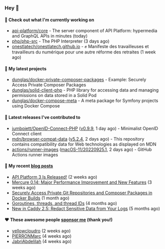 ### Hey 👋

#### 👷 Check out what I'm currently working on

- [api-platform/core](https://github.com/api-platform/core) - The server component of API Platform: hypermedia and GraphQL APIs in minutes (today)
- [php/php-src](https://github.com/php/php-src) - The PHP Interpreter (3 days ago)
- [onestlatech/onestlatech.github.io](https://github.com/onestlatech/onestlatech.github.io) - ✊ Manifeste des travailleuses et travailleurs du numérique pour une autre réforme des retraites (1 week ago)

#### 🌱 My latest projects

- [dunglas/docker-private-composer-packages](https://github.com/dunglas/docker-private-composer-packages) - Example: Securely Access Private Composer Packages
- [dunglas/solid-client-php](https://github.com/dunglas/solid-client-php) - PHP library for accessing data and managing permissions on data stored in a Solid Pod
- [dunglas/docker-compose-meta](https://github.com/dunglas/docker-compose-meta) - A meta package for Symfony projects using Docker Compose

#### 🔭 Latest releases I've contributed to

- [jumbojett/OpenID-Connect-PHP](https://github.com/jumbojett/OpenID-Connect-PHP) ([v0.9.9](https://github.com/jumbojett/OpenID-Connect-PHP/releases/tag/v0.9.9), 1 day ago) - Minimalist OpenID Connect client
- [mdn/browser-compat-data](https://github.com/mdn/browser-compat-data) ([v5.2.4](https://github.com/mdn/browser-compat-data/releases/tag/v5.2.4), 2 days ago) - This repository contains compatibility data for Web technologies as displayed on MDN
- [actions/runner-images](https://github.com/actions/runner-images) ([macOS-11/20220925.1](https://github.com/actions/runner-images/releases/tag/macOS-11%2F20220925.1), 2 days ago) - GitHub Actions runner images

#### 📜 My recent [blog posts](https://dunglas.fr)

- [API Platform 3 Is Released!](https://dunglas.dev/2022/09/api-platform-3-is-released/) (2 weeks ago)
- [Mercure 0.14: Major Performance Improvement and New Features](https://dunglas.dev/2022/09/mercure-0-14/) (3 weeks ago)
- [Securely Access Private Git Repositories and Composer Packages in Docker Builds](https://dunglas.dev/2022/08/securely-access-private-git-repositories-and-composer-packages-in-docker-builds/) (1 month ago)
- [Goroutines, threads, and thread IDs](https://dunglas.dev/2022/05/goroutines-threads-and-thread-ids/) (4 months ago)
- [New in Caddy 2.5: Redact Sensitive Data from Your Logs](https://dunglas.dev/2022/04/caddy-logging-security-improvements/) (5 months ago)

#### ❤️ These awesome people [sponsor me](https://github.com/sponsors/dunglas) (thank you!)

- [yellowcloudro](https://github.com/yellowcloudro) (2 weeks ago)
- [PIERRONMarc](https://github.com/PIERRONMarc) (4 weeks ago)
- [JabriAbdelilah](https://github.com/JabriAbdelilah) (4 weeks ago)

